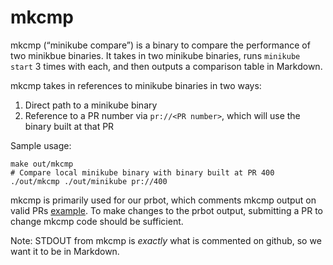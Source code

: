 # mkcmp

mkcmp (“minikube compare”) is a binary to compare the performance of two minikbue binaries.
It takes in two minikube binaries, runs `minikube start` 3 times with each, and then outputs a comparison table in Markdown.

mkcmp takes in references to minikube binaries in two ways:
1. Direct path to a minikube binary
1. Reference to a PR number via `pr://<PR number>`, which will use the binary built at that PR

Sample usage:

```shell
make out/mkcmp
# Compare local minikube binary with binary built at PR 400
./out/mkcmp ./out/minikube pr://400
```

mkcmp is primarily used for our prbot, which comments mkcmp output on valid PRs [example](https://github.com/kubernetes/minikube/pull/10430#issuecomment-776311409).
To make changes to the prbot output, submitting a PR to change mkcmp code should be sufficient.

Note: STDOUT from mkcmp is *exactly* what is commented on github, so we want it to be in Markdown.

